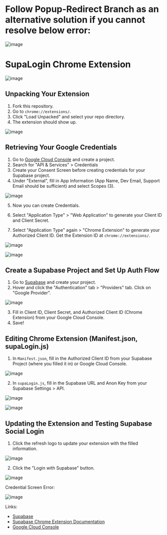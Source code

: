 # Follow Popup-Redirect Branch as an alternative solution if you cannot resolve below error:

![image](https://github.com/OrangeDev2/SupaLogin-Chrome-Extension/assets/47803678/7e88f111-b352-4302-ba42-8a2caa5cea22)

# SupaLogin Chrome Extension
![image](https://github.com/OrangeDev2/SupaLogin-Chrome-Extension/assets/47803678/4762b2d1-53b6-4d98-90c3-8d4c42c6b72b)

## Unpacking Your Extension
1. Fork this repository.
2. Go to `chrome://extensions/`.
3. Click "Load Unpacked" and select your repo directory.
4. The extension should show up.
   
![image](https://github.com/OrangeDev2/SupaLogin-Chrome-Extension/assets/47803678/389e4866-14da-487f-a096-e765c99c43ca)

## Retrieving Your Google Credentials
1. Go to [Google Cloud Console](https://console.cloud.google.com/) and create a project.
2. Search for "API & Services" > Credentials
3. Create your Consent Screen before creating credentials for your Supabase project.
4. Under "External", fill in App Information (App Name, Dev Email, Support Email should be sufficient) and select Scopes (3).

![image](https://github.com/OrangeDev2/SupaLogin-Chrome-Extension/assets/47803678/1bd278bd-6116-4873-a5eb-db3c0839ca6a)

5. Now you can create Credentials.

6. Select "Application Type" > "Web Application" to generate your Client ID and Client Secret.
7. Select "Application Type" again > "Chrome Extension" to generate your Authorized Client ID. Get the Extension ID at `chrome://extensions/`.

![image](https://github.com/OrangeDev2/SupaLogin-Chrome-Extension/assets/47803678/dfa3393d-7a36-4960-81e6-920cb2624bcd)

![image](https://github.com/OrangeDev2/SupaLogin-Chrome-Extension/assets/47803678/58464bf3-bbcf-433f-b37d-e0866145f3b0)

## Create a Supabase Project and Set Up Auth Flow
1. Go to [Supabase](https://supabase.com/) and create your project.
2. Hover and click the "Authentication" tab > "Providers" tab. Click on "Google Provider".
   
![image](https://github.com/OrangeDev2/SupaLogin-Chrome-Extension/assets/47803678/baf2aaba-f06e-4e73-93d5-7579fd12c379)

3. Fill in Client ID, Client Secret, and Authorized Client ID (Chrome Extension) from your Google Cloud Console.
4. Save!

## Editing Chrome Extension (Manifest.json, supaLogin.js)
1. In `Manifest.json`, fill in the Authorized Client ID from your Supabase Project (where you filled it in) or Google Cloud Console.
   
![image](https://github.com/OrangeDev2/SupaLogin-Chrome-Extension/assets/47803678/050c852a-6256-4f61-8be4-ae60613a152d)

2. In `supaLogin.js`, fill in the Supabase URL and Anon Key from your Supabase Settings > API.

![image](https://github.com/OrangeDev2/SupaLogin-Chrome-Extension/assets/47803678/4ffa4a05-c401-441a-9252-73edcbf4fa6c)

![image](https://github.com/OrangeDev2/SupaLogin-Chrome-Extension/assets/47803678/b67c5ae6-eaa0-45d9-b96e-62835c61753e)

## Updating the Extension and Testing Supabase Social Login
1. Click the refresh logo to update your extension with the filled information.
   
![image](https://github.com/OrangeDev2/SupaLogin-Chrome-Extension/assets/47803678/ca180aaf-076d-415d-9725-c3c6665a47a2)

2. Click the "Login with Supabase" button.
   
![image](https://github.com/OrangeDev2/SupaLogin-Chrome-Extension/assets/47803678/ac4bbbf4-698c-46df-8e73-6ca5d4b63632)

Credential Screen Error:

![image](https://github.com/OrangeDev2/SupaLogin-Chrome-Extension/assets/47803678/7e88f111-b352-4302-ba42-8a2caa5cea22)

Links: 
- [Supabase](https://supabase.com/)
- [Supabase Chrome Extension Documentation](https://supabase.com/docs/guides/auth/social-login/auth-google?platform=chrome-extensions)
- [Google Cloud Console](https://console.cloud.google.com/)
